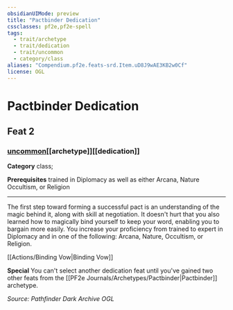 ```yaml
---
obsidianUIMode: preview
title: "Pactbinder Dedication"
cssclasses: pf2e,pf2e-spell
tags:
  - trait/archetype
  - trait/dedication
  - trait/uncommon
  - category/class
aliases: "Compendium.pf2e.feats-srd.Item.uD8J9wAE3KB2w0Cf"
license: OGL
---
```

# Pactbinder Dedication
## Feat 2
### [uncommon](uncommon "Uncommon Rarity Trait")[[archetype]][[dedication]]

**Category** class; 



**Prerequisites** trained in Diplomacy as well as either Arcana, Nature Occultism, or Religion
* * *
The first step toward forming a successful pact is an understanding of the magic behind it, along with skill at negotiation. It doesn't hurt that you also learned how to magically bind yourself to keep your word, enabling you to bargain more easily. You increase your proficiency from trained to expert in Diplomacy and in one of the following: Arcana, Nature, Occultism, or Religion.

[[Actions/Binding Vow|Binding Vow]]

**Special** You can't select another dedication feat until you've gained two other feats from the [[PF2e Journals/Archetypes/Pactbinder|Pactbinder]] archetype.

*Source: Pathfinder Dark Archive*
*OGL*